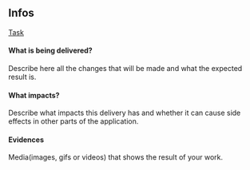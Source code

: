 ## Infos

[Task]()

#### What is being delivered?

Describe here all the changes that will be made and what the expected result is.

#### What impacts?

Describe what impacts this delivery has and whether it can cause side effects in other parts of the application.

#### Evidences

Media(images, gifs or videos) that shows the result of your work.
